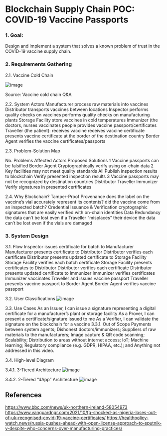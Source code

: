 # Blockchain Supply Chain POC: COVID-19 Vaccine Passports

### 1. Goal:
Design and implement a system that solves a known problem of trust in the COVID-19 vaccine supply chain.

### 2. Requirements Gathering

2.1. Vaccine Cold Chain

![image](https://user-images.githubusercontent.com/81223173/188287314-3571eeef-b574-49c3-9a1b-2d4c8df9fc51.png)

Source: Vaccine cold chain Q&A

2.2. System Actors
Manufacturer
process raw materials into vaccines
Distributor
transports vaccines between locations
Inspector
performs quality checks on vaccines
performs quality checks on manufacturing plants
Storage Facility
store vaccines in cold temperatures
Immunizer (the doctors, nurses
vaccinates people
provides vaccine passport/certificates
Traveller (the patient):
receives vaccine
receives vaccine certificate
presents vaccine certificate at the border of the destination country
Border Agent
verifies the vaccine certificates/passports

2.3. Problem-Solution Map

No.
Problems
Affected Actors
Proposed Solutions
1
Vaccine passports can be falsified
Border Agent
Cryptographically verify using on-chain data
2
Key facilities may not meet quality standards
All
Publish inspection results to blockchain
Verify presented inspection results
3
Vaccine passports may not be recognized by destination countries
Distributor
Traveller
Immunizer
Verify signatures in presented certificates


2.4. Why Blockchain?
Tamper-Proof Provenance
does the label on the vaccine’s vial accurately represent its contents?
did the vaccine come from an inspected batch?
Credential Issuance & Verification
cryptographic signatures that are easily verified with on-chain identities
Data Redundancy
the data can’t be lost even if a Traveller “misplaces” their device
the data can’t be lost even if the vials are damaged

### 3. System Design

3.1. Flow
Inspector issues certificate for batch to Manufacturer
<batch status updated to MANUFACTURED>
Manufacturer presents certificate to Distributor
Distributor verifies each certificate
<batch status updated to DELIVERING_INTERNATIONAL>
Distributor presents updated certificate to Storage Facility
Storage Facility verifies each batch certificate
<batch status updated to STORED>
Storage Facility presents certificates to Distributor
Distributor verifies each certificate
<batch status updated to DELIVERING_LOCAL>
Distributor presents updated certificate to Immunizer
Immunizer verifies certificates
<batch status updated to DELIVERED>
Immunizer vaccinates Traveller and issues vaccine passport
<certificate issued with status VACCINATED>
Traveller presents vaccine passport to Border Agent
Border Agent verifies vaccine passport

3.2. User Classifications
![image](https://user-images.githubusercontent.com/81223173/188287460-0ccba217-7438-41b1-95e1-dea78d98f222.png)


3.3. Use Cases
As an Issuer, I can issue a signature representing a digital certificate for a manufacturer’s plant or storage facility
As a Prover, I can present a certificate/signature issued to me
As a Verifier, I can validate the signature on the blockchain for a vaccine
3.3.1. Out of Scope
Payments between system agents;
Dishonest doctors/immunizers;
Suppliers of raw materials to the manufacturers;
Image capture & QR code scanning;
Scalability;
Distribution to areas without internet access;
IoT;
Machine learning;
Regulatory compliance (e.g. GDPR, HIPAA, etc.); and
Anything not addressed in this video.

3.4. High-level Diagram

3.4.1. 3-Tiered Architecture
![image](https://user-images.githubusercontent.com/81223173/188287464-dc171d22-f3af-4f7a-8209-2ef1353a6af3.png)

3.4.2. 2-Tiered “dApp” Architecture
![image](https://user-images.githubusercontent.com/81223173/188287481-f33c87b4-6da4-4278-9868-9ce9b08b9f21.png)

## References
https://www.bbc.com/news/uk-northern-ireland-58054973
https://www.vanguardngr.com/2021/10/fg-shocked-as-nigeria-loses-out-of-uk-recognised-covid-19-vaccine-certificates/
https://healthpolicy-watch.news/russia-pushes-ahead-with-open-license-approach-to-sputnik-v-despite-who-concerns-over-manufacturing-practices/
